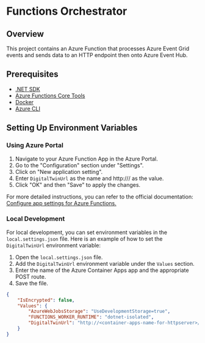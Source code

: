 # Functions Orchestrator

## Overview

This project contains an Azure Function that processes Azure Event Grid events and sends data to an HTTP endpoint then onto Azure Event Hub.

## Prerequisites

- [.NET SDK](https://dotnet.microsoft.com/download)
- [Azure Functions Core Tools](https://docs.microsoft.com/en-us/azure/azure-functions/functions-run-local)
- [Docker](https://www.docker.com/get-started)
- [Azure CLI](https://docs.microsoft.com/en-us/cli/azure/install-azure-cli)

## Setting Up Environment Variables

### Using Azure Portal

1. Navigate to your Azure Function App in the Azure Portal.
2. Go to the "Configuration" section under "Settings".
3. Click on "New application setting".
4. Enter `DigitalTwinUrl` as the name and http://<container-apps-name-for-httpserver>/<post-route> as the value.
5. Click "OK" and then "Save" to apply the changes.

For more detailed instructions, you can refer to the official documentation: [Configure app settings for Azure Functions.](https://learn.microsoft.com/en-us/azure/azure-functions/functions-how-to-use-azure-function-app-settings?tabs=azure-portal%2Cto-premium)

### Local Development

For local development, you can set environment variables in the `local.settings.json` file. Here is an example of how to set the `DigitalTwinUrl` environment variable:

1. Open the `local.settings.json` file.
2. Add the `DigitalTwinUrl` environment variable under the `Values` section.
3. Enter the name of the Azure Container Apps app and the appropriate POST route. 
4. Save the file.

```json
{
    "IsEncrypted": false,
    "Values": {
        "AzureWebJobsStorage": "UseDevelopmentStorage=true",
        "FUNCTIONS_WORKER_RUNTIME": "dotnet-isolated",
        "DigitalTwinUrl": "http://<container-apps-name-for-httpserver>/<post-route>"
    }
}
```

